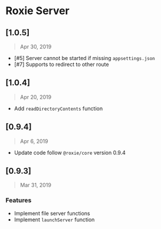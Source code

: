 # Roxie Server

## [1.0.5]
> Apr 30, 2019

* [#5] Server cannot be started if missing `appsettings.json`
* [#7] Supports to redirect to other route

## [1.0.4]
> Apr 20, 2019

* Add `readDirectoryContents` function

## [0.9.4]
> Apr 6, 2019

* Update code follow `@roxie/core` version 0.9.4

## [0.9.3]
> Mar 31, 2019

### Features

* Implement file server functions
* Implement `launchServer` function